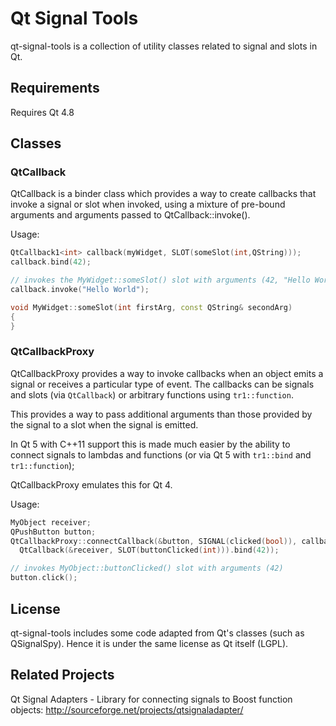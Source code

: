 # Qt Signal Tools

qt-signal-tools is a collection of utility classes related to signal and slots in Qt.

## Requirements

Requires Qt 4.8

## Classes

### QtCallback

QtCallback is a binder class which provides a way to create callbacks that invoke a signal or slot
when invoked, using a mixture of pre-bound arguments and arguments passed to QtCallback::invoke().

Usage:
```cpp
QtCallback1<int> callback(myWidget, SLOT(someSlot(int,QString)));
callback.bind(42);

// invokes the MyWidget::someSlot() slot with arguments (42, "Hello World")
callback.invoke("Hello World");

void MyWidget::someSlot(int firstArg, const QString& secondArg)
{
}
```

### QtCallbackProxy

QtCallbackProxy provides a way to invoke callbacks when an object emits a signal or receives
a particular type of event.  The callbacks can be signals and slots
(via `QtCallback`) or arbitrary functions using `tr1::function`.

This provides a way to pass additional arguments than those provided by the signal to a slot
when the signal is emitted.

In Qt 5 with C++11 support this is made much easier by the ability to connect signals to lambdas
and functions (or via Qt 5 with `tr1::bind` and `tr1::function`);

QtCallbackProxy emulates this for Qt 4.

Usage:
```cpp
MyObject receiver;
QPushButton button;
QtCallbackProxy::connectCallback(&button, SIGNAL(clicked(bool)), callback,
  QtCallback(&receiver, SLOT(buttonClicked(int))).bind(42));

// invokes MyObject::buttonClicked() slot with arguments (42)
button.click();
```

## License

qt-signal-tools includes some code adapted from Qt's classes (such as QSignalSpy).
Hence it is under the same license as Qt itself (LGPL).

## Related Projects

Qt Signal Adapters - Library for connecting signals to Boost function objects: http://sourceforge.net/projects/qtsignaladapter/
